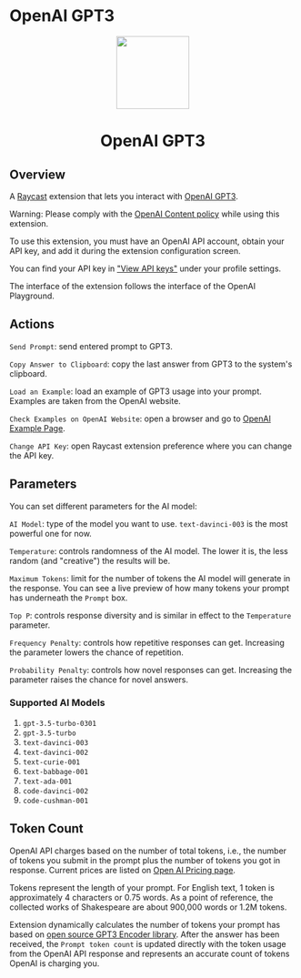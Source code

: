 # OpenAI GPT3

<p align="center">
   <img src="assets/openai-logo.png" height="128">
   <h1 align="center">OpenAI GPT3</h1>
 </p>

## Overview

A [Raycast](https://raycast.com/) extension that lets you interact with [OpenAI GPT3](https://beta.openai.com/).

Warning: Please comply with the [OpenAI Content policy](https://beta.openai.com/docs/usage-guidelines/content-policy) while using this extension.

To use this extension, you must have an OpenAI API account, obtain your API key, and add it during the extension configuration screen.

You can find your API key in ["View API keys"](https://platform.openai.com/account/api-keys) under your profile settings.

The interface of the extension follows the interface of the OpenAI Playground.

## Actions

`Send Prompt`: send entered prompt to GPT3.

`Copy Answer to Clipboard`: copy the last answer from GPT3 to the system's clipboard.

`Load an Example`: load an example of GPT3 usage into your prompt. Examples are taken from the OpenAI website.

`Check Examples on OpenAI Website`: open a browser and go to [OpenAI Example Page](https://beta.openai.com/examples).

`Change API Key`: open Raycast extension preference where you can change the API key.

## Parameters

You can set different parameters for the AI model:

`AI Model`: type of the model you want to use. `text-davinci-003` is the most powerful one for now.

`Temperature`: controls randomness of the AI model. The lower it is, the less random (and "creative") the results will be.

`Maximum Tokens`: limit for the number of tokens the AI model will generate in the response. You can see a live preview of how many tokens your prompt has underneath the `Prompt` box.

`Top P`: controls response diversity and is similar in effect to the `Temperature` parameter.

`Frequency Penalty`: controls how repetitive responses can get. Increasing the parameter lowers the chance of repetition.

`Probability Penalty`: controls how novel responses can get. Increasing the parameter raises the chance for novel answers.

### Supported AI Models

1. `gpt-3.5-turbo-0301`
2. `gpt-3.5-turbo`
3. `text-davinci-003`
4. `text-davinci-002`
5. `text-curie-001`
6. `text-babbage-001`
7. `text-ada-001`
8. `code-davinci-002`
9. `code-cushman-001`

## Token Count

OpenAI API charges based on the number of total tokens, i.e., the number of tokens you submit in the prompt plus the number of tokens you got in response. Current prices are listed on [Open AI Pricing page](https://openai.com/api/pricing/).

Tokens represent the length of your prompt. For English text, 1 token is approximately 4 characters or 0.75 words. As a point of reference, the collected works of Shakespeare are about 900,000 words or 1.2M tokens.

Extension dynamically calculates the number of tokens your prompt has based on [open source GPT3 Encoder library](https://github.com/latitudegames/GPT-3-Encoder). After the answer has been received, the `Prompt token count` is updated directly with the token usage from the OpenAI API response and represents an accurate count of tokens OpenAI is charging you.
